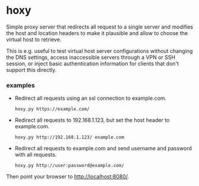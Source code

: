 # hoxy

Simple proxy server that redirects all request to a single server and modifies the host and location headers to make it plausible and allow to choose the virtual host to retrieve. 

This is e.g. useful to test virtual host server configurations without changing the DNS settings, access inaccessible servers through a VPN or SSH session, or inject basic authentication information for clients that don't support this directly.

### examples

- Redirect all requests using an ssl connection to example.com.

  ```hoxy.py https://example.com/```

- Redirect all requests to 192.168.1.123, but set the host header to example.com.

  ```hoxy.py http://192.168.1.123/ example.com```

- Redirect all requests to example.com and send username and password with all requests.

  ```hoxy.py http://user:password@example.com/```

Then point your browser to [http://localhost:8080/](http://localhost:8080/).
